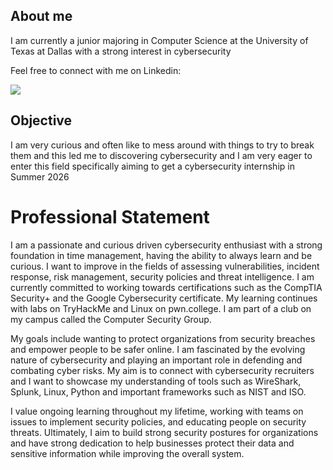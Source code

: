 ## About me
I am currently a junior majoring in Computer Science at the University of Texas at Dallas with a strong interest in cybersecurity

Feel free to connect with me on Linkedin:

<a href="https://www.linkedin.com/in/dhruvtripathi1/"><img src="https://img.shields.io/badge/-Linkedin-0072b1?&style=for-the-badge&logo=linkedin&logoColor=white" /> </a>

## Objective
I am very curious and often like to mess around with things to try to break them and this led me to discovering cybersecurity and I am very eager to enter this field specifically aiming to get a cybersecurity internship in Summer 2026

# Professional Statement
I am a passionate and curious driven cybersecurity enthusiast with a strong foundation in time management, having the ability to always learn and be curious. I want to improve in the fields of assessing vulnerabilities, incident response, risk management, security policies and threat intelligence. I am currently committed to working towards certifications such as the CompTIA Security+ and the Google Cybersecurity certificate. My learning continues with labs on TryHackMe and Linux on pwn.college. I am part of a club on my campus called the Computer Security Group. 

My goals include wanting to protect organizations from security breaches and empower people to be safer online. I am fascinated by the evolving nature of cybersecurity and playing an important role in defending and combating cyber risks. My aim is to connect with cybersecurity recruiters and I want to showcase my understanding of tools such as WireShark, Splunk, Linux, Python and important frameworks such as NIST and ISO.  

I value ongoing learning throughout my lifetime, working with teams on issues to implement security policies, and educating people on security threats. Ultimately, I aim to build strong security postures for organizations and have strong dedication to help businesses protect their data and sensitive information while improving the overall system.
